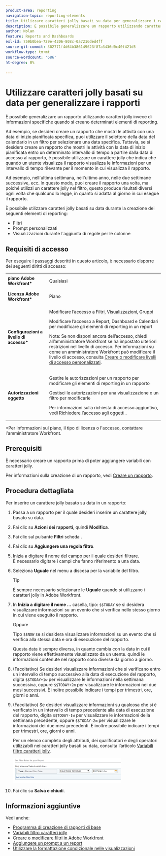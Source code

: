 ```yaml
---
product-area: reporting
navigation-topic: reporting-elements
title: Utilizzare caratteri jolly basati su data per generalizzare i rapporti
description: È possibile generalizzare un rapporto utilizzando caratteri jolly invece di informazioni specifiche quando si creano determinati elementi di reporting.
author: Nolan
feature: Reports and Dashboards
exl-id: 759b0bea-729e-4206-808c-0a7216ded4ff
source-git-commit: 302771f4d64b386149623f87a3436d0c40f421d5
workflow-type: tm+mt
source-wordcount: '686'
ht-degree: 0%

---
```


# Utilizzare caratteri jolly basati su data per generalizzare i rapporti

È possibile generalizzare un rapporto utilizzando caratteri jolly invece di informazioni specifiche quando si creano determinati elementi di reporting.

Ad esempio, se desideri creare un rapporto che mostri le attività con una data di inizio pianificata specifica, puoi utilizzare il selettore della data del calendario in un filtro per selezionare una data specifica. Tuttavia, se si desidera creare un rapporto che mostri le attività con la data di inizio pianificata entro un determinato intervallo di tempo a partire dalla data di accesso al rapporto, è possibile utilizzare un carattere jolly che indica che quando un utente visualizza il rapporto visualizza le informazioni per un intervallo di tempo rilevante per il momento in cui visualizza il rapporto.

Ad esempio, nell&#39;ultima settimana, nell&#39;ultimo anno, nelle due settimane successive, ecc. In questo modo, puoi creare il rapporto una volta, ma poiché utilizzi un carattere jolly nel filtro, questo produce risultati diversi ogni volta che qualcuno lo legge, in quanto si adatta al giorno in cui esegue il rapporto.

È possibile utilizzare caratteri jolly basati su data durante la creazione dei seguenti elementi di reporting:

* Filtri
* Prompt personalizzati
* Visualizzazioni durante l&#39;aggiunta di regole per le colonne

## Requisiti di accesso

Per eseguire i passaggi descritti in questo articolo, è necessario disporre dei seguenti diritti di accesso:

<table style="table-layout:auto"> 
 <col> 
 <col> 
 <tbody> 
  <tr> 
   <td role="rowheader"><strong>piano Adobe Workfront*</strong></td> 
   <td> <p>Qualsiasi</p> </td> 
  </tr> 
  <tr> 
   <td role="rowheader"><strong>Licenza Adobe Workfront*</strong></td> 
   <td> <p>Piano </p> </td> 
  </tr> 
  <tr> 
   <td role="rowheader"><strong>Configurazioni a livello di accesso*</strong></td> 
   <td> <p>Modificare l’accesso a Filtri, Visualizzazioni, Gruppi</p> <p>Modificare l’accesso a Report, Dashboard e Calendari per modificare gli elementi di reporting in un report</p> <p>Nota: Se non disponi ancora dell’accesso, chiedi all’amministratore Workfront se ha impostato ulteriori restrizioni nel livello di accesso. Per informazioni su come un amministratore Workfront può modificare il livello di accesso, consulta <a href="../../../administration-and-setup/add-users/configure-and-grant-access/create-modify-access-levels.md" class="MCXref xref">Creare o modificare livelli di accesso personalizzati</a>.</p> </td> 
  </tr> 
  <tr> 
   <td role="rowheader"><strong>Autorizzazioni oggetto</strong></td> 
   <td> <p>Gestire le autorizzazioni per un rapporto per modificare gli elementi di reporting in un rapporto</p> <p>Gestisci le autorizzazioni per una visualizzazione o un filtro per modificarle</p> <p>Per informazioni sulla richiesta di accesso aggiuntivo, vedi <a href="../../../workfront-basics/grant-and-request-access-to-objects/request-access.md" class="MCXref xref">Richiedere l’accesso agli oggetti </a>.</p> </td> 
  </tr> 
 </tbody> 
</table>

&#42;Per informazioni sul piano, il tipo di licenza o l&#39;accesso, contattare l&#39;amministratore Workfront.

## Prerequisiti

È necessario creare un rapporto prima di poter aggiungere variabili con caratteri jolly.

Per informazioni sulla creazione di un rapporto, vedi [Creare un rapporto](../../../reports-and-dashboards/reports/creating-and-managing-reports/create-report.md).

## Procedura dettagliata

Per inserire un carattere jolly basato su data in un rapporto:

1. Passa a un rapporto per il quale desideri inserire un carattere jolly basato su data.
1. Fai clic su **Azioni dei rapporti**, quindi **Modifica**.

1. Fai clic sul pulsante **Filtri** scheda .
1. Fai clic su **Aggiungere una regola filtro**.
1. Inizia a digitare il nome del campo per il quale desideri filtrare.\
   È necessario digitare i campi che fanno riferimento a una data.
1. Seleziona **Uguale** nel menu a discesa per la variabile del filtro.

   >[!TIP]
   >
   >È sempre necessario selezionare le **Uguale** quando si utilizzano i caratteri jolly in Adobe Workfront.

1. In **Inizia a digitare il nome ...** casella, tipo: `$$TODAY` se si desidera visualizzare informazioni su un evento che si verifica nello stesso giorno in cui viene eseguito il rapporto.

   Oppure

   Tipo `$$NOW` se si desidera visualizzare informazioni su un evento che si verifica alla stessa data e ora di esecuzione del rapporto.

   Questa data è sempre diversa, in quanto cambia con la data in cui il rapporto viene effettivamente visualizzato da un utente. quindi le informazioni contenute nel rapporto sono diverse da giorno a giorno.

1. (Facoltativo) Se desideri visualizzare informazioni che si verificano entro un intervallo di tempo successivo alla data di esecuzione del rapporto, digita `$$TODAY+1w` per visualizzare le informazioni nella settimana successiva, oppure `$$TODAY+2m` per visualizzare le informazioni nei due mesi successivi. È inoltre possibile indicare i tempi per trimestri, ore, giorni o anni.
1. (Facoltativo) Se desideri visualizzare informazioni su qualcosa che si è verificato in un intervallo di tempo precedente alla data di esecuzione del rapporto, digita `$$TODAY-1w` per visualizzare le informazioni della settimana precedente, oppure `$$TODAY-2m` per visualizzare le informazioni dei due mesi precedenti. È inoltre possibile indicare i tempi per trimestri, ore, giorni o anni.

   Per un elenco completo degli attributi, dei qualificatori e degli operatori utilizzabili nei caratteri jolly basati su data, consulta l’articolo [Variabili filtro caratteri jolly](../../../reports-and-dashboards/reports/reporting-elements/understand-wildcard-filter-variables.md).

   ![](assets/video-date-based-wildcard-in-task-filter-350x81.png)

1. Fai clic su **Salva e chiudi**.

## Informazioni aggiuntive

Vedi anche:

* [Programma di creazione di rapporti di base](https://one.workfront.com/s/basic-report-creation-program)
* [Variabili filtro caratteri jolly](../../../reports-and-dashboards/reports/reporting-elements/understand-wildcard-filter-variables.md)
* [Creare o modificare filtri in Adobe Workfront](../../../reports-and-dashboards/reports/reporting-elements/create-filters.md)
* [Aggiungere un prompt a un report](../../../reports-and-dashboards/reports/creating-and-managing-reports/add-prompt-report.md)
* [Utilizzare la formattazione condizionale nelle visualizzazioni](../../../reports-and-dashboards/reports/reporting-elements/use-conditional-formatting-views.md)
